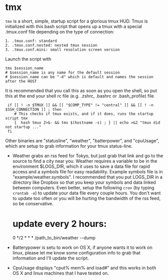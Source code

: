 # tmx
`tmx` is a short, simple, startup script for a glorious tmux HUD. Tmux is
initialized with this bash script that opens up a tmux with a special
.tmux.conf file depending on the type of connection:

    1. .tmux.conf: standard 
    2. .tmux.conf.nested: nested tmux session
    3. .tmux.conf.mini: small resolution screen version

Launch the script with 

    tmx $session_name
    # $session_name is any name for the default session
    # $session_name can be "-d" which is default and names the session after the HOST
    
It is recommended that you call this as soon as you open the shell, so
put this at the end your shell rc file (e.g. .zshrc, .bashrc or .bash_profile) file

     if [[ ! -n $TMUX ]] && [[ "$COMP_TYPE" != "central" ]] && [[ ! -n $SSH_CONNECTION ]] ; then
        # This checks if tmux exists, and if it does, runs the startup script tmx
        {  hash tmux 2>&- && tmx $(hostname -s) ; } || echo >&2 "tmux did not startup ..."
     fi

Other binaries are "statusline", "weather", "batterpower", and
"cpuUsage", which are setup to grab information for your tmux
status-line. 

* Weather grabs an rss feed for Tokyo, but just grab that link and go to
the source to find a city near you. Weather requires a variable to be in
the environment $LOGS_DIR, which it uses to save a data file for rapid
access and a symbols file for easy readability. Example symbols file is
in "example/weather.symbols". I recommended that you put LOGS_DIR in a
directory like Dropbox so that you keep your symbols and data linked
between computers. Even better, setup the following `cron` (by typing
`crontab -e`) to update your data file every couple hours. You don't
want to update too often or you will be hurting the bandwidth of the rss
feed, so be conservative.

   # update every 2 hours:
   0 */2 * * * /path_to_bin/weather --dump 

* Batterypower is setu to work on OS X, if anyone wants it to work
on linux, please let me know some configuration info to grab that
information and I'll update the script. 

* CpuUsage displays "cput% mem% and load#" and this works in both OS X
and linux machines that I have tested on.



